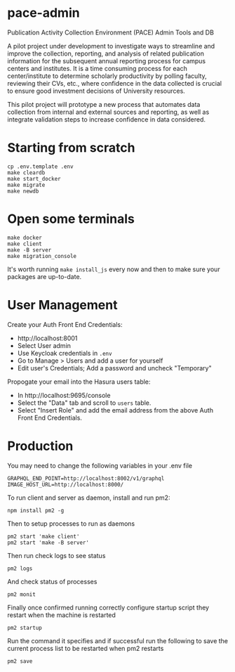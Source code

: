 # pace-admin
Publication Activity Collection Environment (PACE) Admin Tools and DB

A pilot project under development to investigate ways to streamline and improve the collection, reporting, and analysis of related publication information for the subsequent annual reporting process for campus centers and institutes. It is a time consuming process for each center/institute to determine scholarly productivity by polling faculty, reviewing their CVs, etc., where confidence in the data collected is crucial to ensure good investment decisions of University resources.

This pilot project will prototype a new process that automates data collection from internal and external sources and reporting, as well as integrate validation steps to increase confidence in data considered.

# Starting from scratch

    cp .env.template .env
    make cleardb
    make start_docker
    make migrate
    make newdb

# Open some terminals

    make docker
    make client
    make -B server
    make migration_console

It's worth running ``make install_js`` every now and then to make sure your packages are up-to-date.

# User Management

Create your Auth Front End Credentials:

- http://localhost:8001
- Select User admin
- Use Keycloak credentials in `.env`
- Go to Manage > Users and add a user for yourself
- Edit user's Credentials; Add a password and uncheck "Temporary"

Propogate your email into the Hasura users table:

- In http://localhost:9695/console
- Select the "Data" tab and scroll to `users` table.
- Select "Insert Role" and add the email address from the above Auth Front End Credentials.

# Production

You may need to change the following variables in your .env file

    GRAPHQL_END_POINT=http://localhost:8002/v1/graphql
    IMAGE_HOST_URL=http://localhost:8000/

To run client and server as daemon, install and run pm2:

    npm install pm2 -g

Then to setup processes to run as daemons

    pm2 start 'make client'
    pm2 start 'make -B server'

Then run check logs to see status

    pm2 logs

And check status of processes

    pm2 monit

Finally once confirmed running correctly configure startup script they restart when the machine is restarted

    pm2 startup

Run the command it specifies and if successful run the following to save the current process list to be restarted when pm2 restarts

    pm2 save